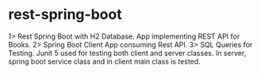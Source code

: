 # rest-spring-boot
1> Rest Spring Boot with H2 Database. App implementing REST API for Books.
2> Spring Boot Client App consuming Rest API.
3> SQL Queries for Testing.
Junit 5 used for testing both client and server classes. In server, spring boot service class and in client main class is tested.
